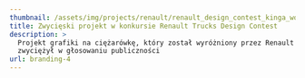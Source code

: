 ```yaml
---
thumbnail: /assets/img/projects/renault/renault_design_contest_kinga_wojcik.jpg
title: Zwycięski projekt w konkursie Renault Trucks Design Contest
description: >
  Projekt grafiki na ciężarówkę, który został wyróżniony przez Renault Trucks i
  zwyciężył w głosowaniu publiczności
url: branding-4
---
```


